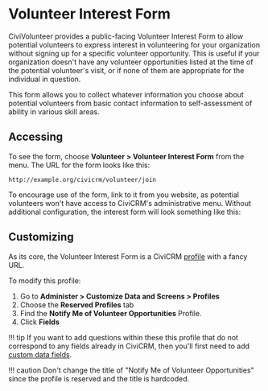 # Volunteer Interest Form

CiviVolunteer provides a public-facing Volunteer Interest Form to allow potential volunteers to express interest in volunteering for your organization without signing up for a specific volunteer opportunity. This is useful if your organization doesn't have any volunteer opportunities listed at the time of the potential volunteer's visit, or if none of them are appropriate for the individual in question.

This form allows you to collect whatever information you choose about potential volunteers from basic contact information to self-assessment of ability in various skill areas.

## Accessing

To see the form, choose **Volunteer > Volunteer Interest Form** from the menu. The URL for the form looks like this:

`http://example.org/civicrm/volunteer/join`

To encourage use of the form, link to it from you website, as potential volunteers won't have access to CiviCRM's administrative menu. Without additional configuration, the interest form will look something like this:

## Customizing

As its core, the Volunteer Interest Form is a CiviCRM [profile](https://docs.civicrm.org/user/en/stable/organising-your-data/profiles/) with a fancy URL.


To modify this profile:

1. Go to **Administer > Customize Data and Screens > Profiles**
1. Choose the **Reserved Profiles** tab
1. Find the **Notify Me of Volunteer Opportunities** Profile.
1. Click **Fields**

!!! tip
    If you want to add questions within these this profile that do not correspond to any fields already in CiviCRM, then you'll first need to add [custom data fields](./custom-data.md).

!!! caution
    Don't change the title of "Notify Me of Volunteer Opportunities" since the profile is reserved and the title is hardcoded.




